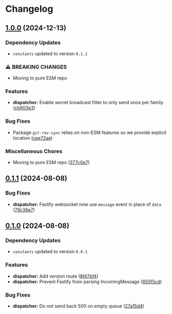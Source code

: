 # Changelog
## [1.0.0](https://github.com/klave-network/platform/compare/dispatcher@0.1.1...dispatcher@1.0.0) (2024-12-13)

### Dependency Updates

* `constants` updated to version `0.1.1`

### ⚠ BREAKING CHANGES

* Moving to pure ESM repo

### Features

* **dispatcher:** Enable secret broadcast filter to only send once per family ([cb903e3](https://github.com/klave-network/platform/commit/cb903e3bee96e4b729317cc420152505350deb2b))


### Bug Fixes

* Package `git-rev-sync` relies on non-ESM features so we provide explicit location ([cee72ae](https://github.com/klave-network/platform/commit/cee72ae5cd5a2fe998c987864b060f039ddb939b))


### Miscellaneous Chores

* Moving to pure ESM repo ([377c0e7](https://github.com/klave-network/platform/commit/377c0e7413441ad3fbca90ec5967d668d871a98b))

## [0.1.1](https://github.com/klave-network/platform/compare/dispatcher@0.1.0...dispatcher@0.1.1) (2024-08-08)


### Bug Fixes

* **dispatcher:** Fastify websocket now use `message` event in place of `data` ([79c38e7](https://github.com/klave-network/platform/commit/79c38e7dd33d7f70b7336645069c9f91739a3ad8))

## [0.1.0](https://github.com/klave-network/platform/compare/dispatcher@0.0.1...dispatcher@0.1.0) (2024-08-08)

### Dependency Updates

* `constants` updated to version `0.0.1`

### Features

* **dispatcher:** Add version route ([8f47bf4](https://github.com/klave-network/platform/commit/8f47bf4cd88d741e995fcb80fd603e7001c1559c))
* **dispatcher:** Prevent Fastify from parsing IncomingMessage ([655f5cd](https://github.com/klave-network/platform/commit/655f5cd8fca4178087974a1586a63c09ae3f2633))


### Bug Fixes

* **dispatcher:** Do not send back 500 on empty queue ([27a15d4](https://github.com/klave-network/platform/commit/27a15d43c25ea092546add4bce4414a969b73946))
